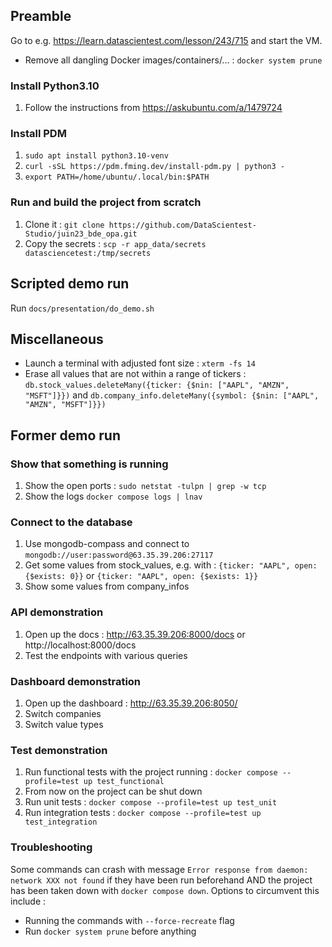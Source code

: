 ## Preamble

Go to e.g. https://learn.datascientest.com/lesson/243/715 and start the VM.

* Remove all dangling Docker images/containers/... : `docker system prune`

### Install Python3.10

1. Follow the instructions from https://askubuntu.com/a/1479724

### Install PDM

1. `sudo apt install python3.10-venv`
1. `curl -sSL https://pdm.fming.dev/install-pdm.py | python3 -`
1. `export PATH=/home/ubuntu/.local/bin:$PATH`

### Run and build the project from scratch

1. Clone it : `git clone https://github.com/DataScientest-Studio/juin23_bde_opa.git`
1. Copy the secrets : `scp -r app_data/secrets datasciencetest:/tmp/secrets`

## Scripted demo run

Run `docs/presentation/do_demo.sh`

## Miscellaneous

* Launch a terminal with adjusted font size : `xterm -fs 14`
* Erase all values that are not within a range of tickers : `db.stock_values.deleteMany({ticker: {$nin: ["AAPL", "AMZN", "MSFT"]}})` and `db.company_info.deleteMany({symbol: {$nin: ["AAPL", "AMZN", "MSFT"]}})`

## Former demo run

### Show that something is running

1. Show the open ports : `sudo netstat -tulpn | grep -w tcp`
1. Show the logs `docker compose logs | lnav`

### Connect to the database

1. Use mongodb-compass and connect to `mongodb://user:password@63.35.39.206:27117`
1. Get some values from stock_values, e.g. with : `{ticker: "AAPL", open: {$exists: 0}}` or `{ticker: "AAPL", open: {$exists: 1}}`
1. Show some values from company_infos

### API demonstration

1. Open up the docs : http://63.35.39.206:8000/docs or http://localhost:8000/docs
1. Test the endpoints with various queries

### Dashboard demonstration

1. Open up the dashboard : http://63.35.39.206:8050/
1. Switch companies
1. Switch value types

### Test demonstration

1. Run functional tests with the project running : `docker compose --profile=test up test_functional`
1. From now on the project can be shut down
1. Run unit tests : `docker compose --profile=test up test_unit`
1. Run integration tests : `docker compose --profile=test up test_integration`

### Troubleshooting

Some commands can crash with message `Error response from daemon: network XXX not found` if they have been run beforehand AND the project has been taken down with `docker compose down`. Options to circumvent this include :

* Running the commands with `--force-recreate` flag
* Run `docker system prune` before anything
